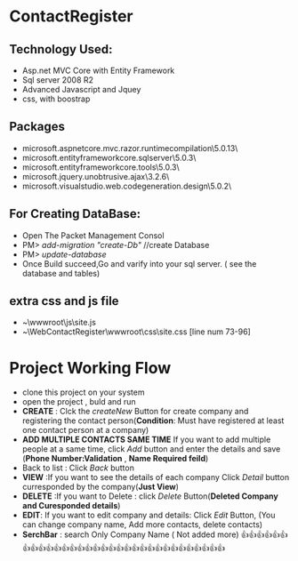 # ContactRegister
## Technology Used:
* Asp.net MVC Core with Entity Framework
* Sql server 2008 R2
* Advanced Javascript  and Jquey
* css, with boostrap
## Packages
* microsoft.aspnetcore.mvc.razor.runtimecompilation\5.0.13\
* microsoft.entityframeworkcore.sqlserver\5.0.3\
* microsoft.entityframeworkcore.tools\5.0.3\
* microsoft.jquery.unobtrusive.ajax\3.2.6\
* microsoft.visualstudio.web.codegeneration.design\5.0.2\
## For Creating DataBase:
* Open The Packet Management Consol
* PM> *add-migration "create-Db"*   //create Database
* PM> *update-database*
* Once Build succeed,Go and varify into your sql server. ( see the database and tables)
## extra css and js file
* ~\wwwroot\js\site.js
* ~\WebContactRegister\wwwroot\css\site.css [line num 73-96]
# Project Working Flow
* clone this project on your system
* open the project , buld and run
* **CREATE** : Clck the *createNew* Button for create company and registering the contact person(**Condition**: Must have registered at least one contact person at a company)
* **ADD MULTIPLE CONTACTS SAME TIME** If you want to add multiple people at a same time, click *Add* button and enter the details and save (**Phone Number:Validation** , **Name Required feild**)
* Back to list : Click *Back* button
* **VIEW** :If you want to see the details of each company Click *Detail* button curresponded by the company(**Just View**)
* **DELETE** :If you want to Delete : click *Delete* Button(**Deleted Company and Curesponded details**)
* **EDIT**: If you want to edit company and details: Click *Edit* Button, (You can change company name, Add more contacts, delete contacts)
* **SerchBar** : search Only Company Name ( Not added more)
👍👍👍👍👍👍👍👍👍👍👍👍👍👍👍👍👍👍👍👍👍👍👍👍👍👍👍👍👍👍👍👍
